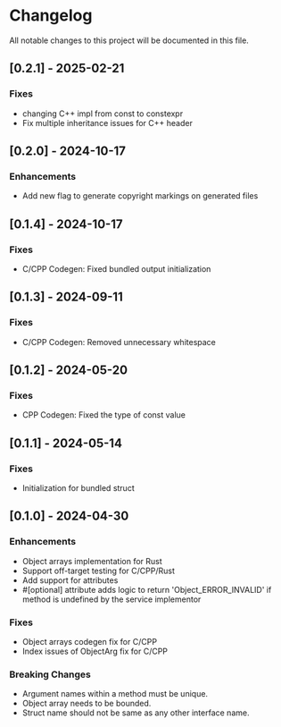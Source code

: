 # Changelog

All notable changes to this project will be documented in this file.

## [0.2.1] - 2025-02-21

### Fixes
- changing C++ impl from const to constexpr
- Fix multiple inheritance issues for C++ header

## [0.2.0] - 2024-10-17

### Enhancements
- Add new flag to generate copyright markings on generated files

## [0.1.4] - 2024-10-17

### Fixes
- C/CPP Codegen: Fixed bundled output initialization

## [0.1.3] - 2024-09-11

### Fixes
- C/CPP Codegen: Removed unnecessary whitespace

## [0.1.2] - 2024-05-20

### Fixes
- CPP Codegen: Fixed the type of const value

## [0.1.1] - 2024-05-14

### Fixes
- Initialization for bundled struct

## [0.1.0] - 2024-04-30

### Enhancements
- Object arrays implementation for Rust
- Support off-target testing for C/CPP/Rust
- Add support for attributes
- #[optional] attribute adds logic to return 'Object_ERROR_INVALID' if method is undefined by the service implementor

### Fixes
- Object arrays codegen fix for C/CPP
- Index issues of ObjectArg fix for C/CPP

### Breaking Changes
- Argument names within a method must be unique.
- Object array needs to be bounded.
- Struct name should not be same as any other interface name.
